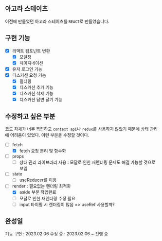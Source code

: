 ## 아고라 스테이츠

이전에 만들었던 아고라 스테이츠를 `REACT`로 만들었습니다.

## 구현 기능

- [x] 리액트 컴포넌트 변환
  - [x] 모달창
  - [x] 페이지네이션
- [x] 유저 로그인 기능
- [x] 디스커션 요청 기능
  - [x] 필터링
  - [x] 디스커션 추가 기능
  - [x] 디스커션 삭제 기능
  - [x] 디스커션 답변 달기 기능

## 수정하고 싶은 부분

코드 자체가 너무 복잡하고 `context api`나 `redux`를 사용하지 않았기 때문에 상태 관리에 어려움이 있었다.
이런 부분을 수정할 것이다.

- [ ] fetch
  - [x] fetch 요청 분리 및 함수화
- [ ] props
  - [ ] 상태 관리 라이브러리 사용 : 모달로 인한 재렌더링 문제도 해결 가능할 것으로 보임
- [ ] state
  - [ ] useReducer를 이용
- [ ] render : 필요없는 렌더링 최적화
  - [x] aside 부분 작업완료
  - [ ] 모달로 인한 재렌더링 수정 필요
  - [ ] input 타이핑 시 렌더링이 많음 => useRef 사용할까?

## 완성일

기능 구현 : 2023.02.06
수정 중 : 2023.02.06 ~ 진행 중
